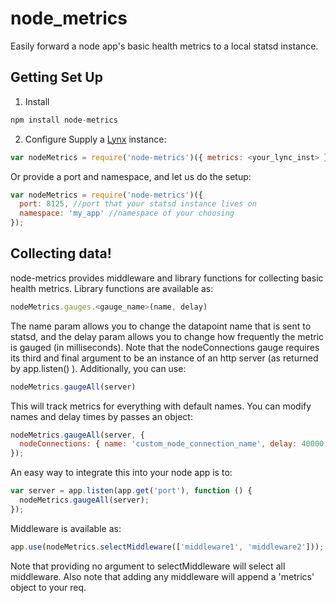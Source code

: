 # node_metrics
Easily forward a node app's basic health metrics to a local statsd instance.

## Getting Set Up
1. Install

  ```js
  npm install node-metrics
  ```
2. Configure
  Supply a [Lynx](https://github.com/dscape/lynx) instance:

  ```js
  var nodeMetrics = require('node-metrics')({ metrics: <your_lync_inst> });
  ```
  Or provide a port and namespace, and let us do the setup:

  ```js
  var nodeMetrics = require('node-metrics')({
    port: 8125, //port that your statsd instance lives on
    namespace: 'my_app' //namespace of your choosing
  });
  ```
  
## Collecting data!
  node-metrics provides middleware and library functions for collecting basic health metrics. Library functions are available as:

  ```js
  nodeMetrics.gauges.<gauge_name>(name, delay)
  ```

  The name param allows you to change the datapoint name that is sent to statsd, and the delay param allows you to change how frequently the metric is gauged (in milliseconds). Note that the nodeConnections gauge requires its third and final argument to be an instance of an http server (as returned by app.listen() ).
  Additionally, you can use:

  ```js
  nodeMetrics.gaugeAll(server)
  ```
  This will track metrics for everything with default names. You can modify names and delay times by passes an object:

  ```js
  nodeMetrics.gaugeAll(server, {
    nodeConnections: { name: 'custom_node_connection_name', delay: 40000 }
  });
  ```
  
  An easy way to integrate this into your node app is to:

  ```js
  var server = app.listen(app.get('port'), function () {
    nodeMetrics.gaugeAll(server);
  });
  ```
  
  Middleware is available as:

  ```js
  app.use(nodeMetrics.selectMiddleware(['middleware1', 'middleware2']));
  ```
  Note that providing no argument to selectMiddleware will select all middleware. Also note that adding any middleware will append a 'metrics' object to your req.
  
